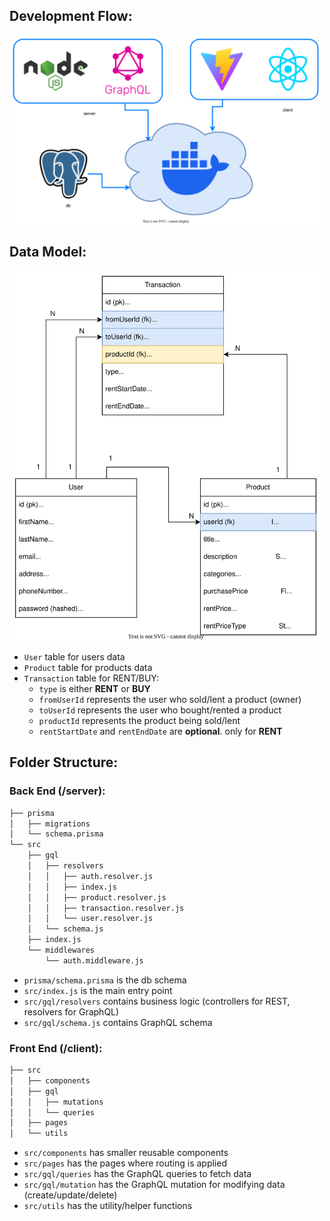 ## Development Flow:

<img alt="workflow" src="./assets/development-flow.drawio.svg" width="500">

## Data Model:

<img alt="workflow" src="./assets/data-model.drawio.svg" width="500">

- `User` table for users data
- `Product` table for products data
- `Transaction` table for RENT/BUY:
  - `type` is either **RENT** or **BUY**
  - `fromUserId` represents the user who sold/lent a product (owner)
  - `toUserId` represents the user who bought/rented a product
  - `productId` represents the product being sold/lent
  - `rentStartDate` and `rentEndDate` are **optional**. only for **RENT**

## Folder Structure:

### Back End (/server):

```bash
├── prisma
│   ├── migrations
│   └── schema.prisma
└── src
    ├── gql
    │   ├── resolvers
    │   │   ├── auth.resolver.js
    │   │   ├── index.js
    │   │   ├── product.resolver.js
    │   │   ├── transaction.resolver.js
    │   │   └── user.resolver.js
    │   └── schema.js
    ├── index.js
    └── middlewares
        └── auth.middleware.js
```

- `prisma/schema.prisma` is the db schema
- `src/index.js` is the main entry point
- `src/gql/resolvers` contains business logic (controllers for REST, resolvers for GraphQL)
- `src/gql/schema.js` contains GraphQL schema

### Front End (/client):

```bash
├── src
│   ├── components
│   ├── gql
│   │   ├── mutations
│   │   └── queries
│   ├── pages
│   └── utils
```

- `src/components` has smaller reusable components
- `src/pages` has the pages where routing is applied
- `src/gql/queries` has the GraphQL queries to fetch data
- `src/gql/mutation` has the GraphQL mutation for modifying data (create/update/delete)
- `src/utils` has the utility/helper functions

